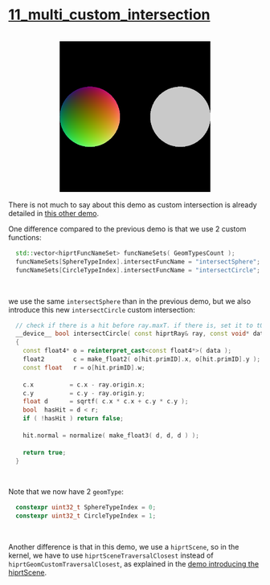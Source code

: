 # [11_multi_custom_intersection](../tutorials/11_multi_custom_intersection)

<br />

<div align="center">
    <img src="../tutorials/imgs/11_multi_custom_intersection.png" alt="img" width="300"/>
</div>

There is not much to say about this demo as custom intersection is already detailed in [this other demo](03_custom_intersection.md).

One difference compared to the previous demo is that we use 2 custom functions:


```cpp
  std::vector<hiprtFuncNameSet> funcNameSets( GeomTypesCount );
  funcNameSets[SphereTypeIndex].intersectFuncName = "intersectSphere";
  funcNameSets[CircleTypeIndex].intersectFuncName = "intersectCircle";
```
<br />

we use the same `intersectSphere` than in the previous demo, but we also introduce this new `intersectCircle` custom intersection:

```cpp
  // check if there is a hit before ray.maxT. if there is, set it to tOut. hiprt will overwrite ray.maxT after this function
  __device__ bool intersectCircle( const hiprtRay& ray, const void* data, void* payload, hiprtHit& hit )
  {
    const float4* o = reinterpret_cast<const float4*>( data );
    float2		  c = make_float2( o[hit.primID].x, o[hit.primID].y );
    const float	  r = o[hit.primID].w;

    c.x			 = c.x - ray.origin.x;
    c.y			 = c.y - ray.origin.y;
    float d		 = sqrtf( c.x * c.x + c.y * c.y );
    bool  hasHit = d < r;
    if ( !hasHit ) return false;

    hit.normal = normalize( make_float3( d, d, d ) );

    return true;
  }
```

<br />


Note that we now have 2 `geomType`:
```cpp
  constexpr uint32_t SphereTypeIndex = 0;
  constexpr uint32_t CircleTypeIndex = 1;
```

<br />

Another difference is that in this demo, we use a `hiprtScene`, so in the kernel, we have to use `hiprtSceneTraversalClosest` instead of `hiprtGeomCustomTraversalClosest`, as explained in the [demo introducing the hiprtScene](02_scene_intersection.md).

  
